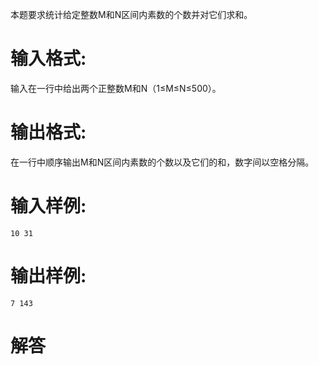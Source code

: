 本题要求统计给定整数M和N区间内素数的个数并对它们求和。
# 输入格式:
输入在一行中给出两个正整数M和N（1≤M≤N≤500）。
# 输出格式:
在一行中顺序输出M和N区间内素数的个数以及它们的和，数字间以空格分隔。
# 输入样例:
`10 31`
# 输出样例:
`7 143`
# 解答
```python

```

